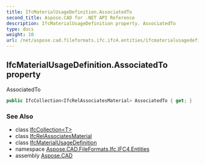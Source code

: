 ```yaml
---
title: IfcMaterialUsageDefinition.AssociatedTo
second_title: Aspose.CAD for .NET API Reference
description: IfcMaterialUsageDefinition property. AssociatedTo
type: docs
weight: 10
url: /net/aspose.cad.fileformats.ifc.ifc4.entities/ifcmaterialusagedefinition/associatedto/
---
```

## IfcMaterialUsageDefinition.AssociatedTo property

AssociatedTo

```csharp
public IfcCollection<IfcRelAssociatesMaterial> AssociatedTo { get; }
```

### See Also

* class [IfcCollection&lt;T&gt;](../../../aspose.cad.fileformats.ifc/ifccollection-1/)
* class [IfcRelAssociatesMaterial](../../ifcrelassociatesmaterial/)
* class [IfcMaterialUsageDefinition](../)
* namespace [Aspose.CAD.FileFormats.Ifc.IFC4.Entities](../../ifcmaterialusagedefinition/)
* assembly [Aspose.CAD](../../../)



